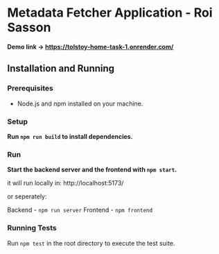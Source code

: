 # Metadata Fetcher Application - Roi Sasson

**Demo link -> https://tolstoy-home-task-1.onrender.com/**

## Installation and Running

### Prerequisites
- Node.js and npm installed on your machine.

### Setup
**Run `npm run build` to install dependencies.**

### Run
**Start the backend server and the frontend with `npm start`.**

it will run locally in: http://localhost:5173/

or seperately:

Backend - `npm run server`
Frontend - `npm frontend`

### Running Tests
Run `npm test` in the root directory to execute the test suite.